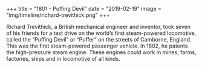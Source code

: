 +++
title = "1801 - Puffing Devil"
date = "2019-02-19"
image = "img/timeline/richard-trevithick.png"
+++

Richard Trevithick, a British mechanical engineer and inventor, took seven of his friends for a test drive on the world’s first steam-powered locomotive, called the “Puffing Devil” or “Puffer” on the streets of Camborne, England. This was the first steam-powered passenger vehicle. In 1802, he patents the high-pressure steam engine. These engines could work in mines, farms, factories, ships and in locomotive of all kinds.

<!--more-->

